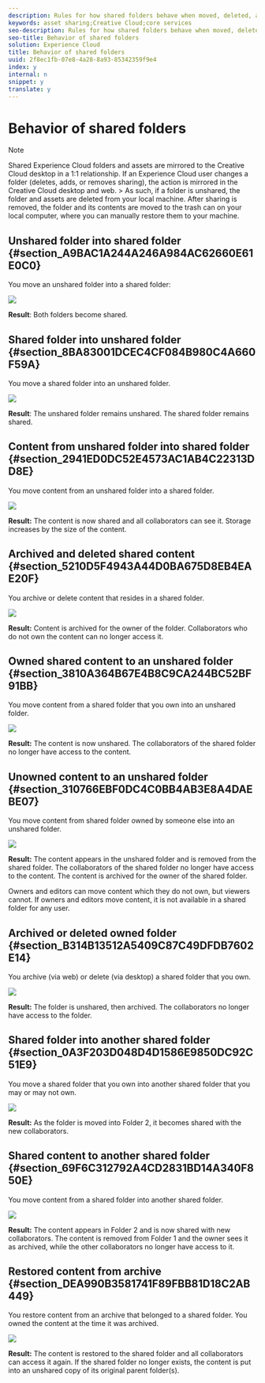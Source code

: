 ```yaml
---
description: Rules for how shared folders behave when moved, deleted, and restored.
keywords: asset sharing;Creative Cloud;core services
seo-description: Rules for how shared folders behave when moved, deleted, and restored.
seo-title: Behavior of shared folders
solution: Experience Cloud
title: Behavior of shared folders
uuid: 2f8ec1fb-07e8-4a28-8a93-85342359f9e4
index: y
internal: n
snippet: y
translate: y
---
```


# Behavior of shared folders

>[!NOTE]
>Shared Experience Cloud folders and assets are mirrored to the Creative Cloud desktop in a 1:1 relationship. If an Experience Cloud user changes a folder (deletes, adds, or removes sharing), the action is mirrored in the Creative Cloud desktop and web. >
> As such, if a folder is unshared, the folder and assets are deleted from your local machine. After sharing is removed, the folder and its contents are moved to the trash can on your local computer, where you can manually restore them to your machine.


## Unshared folder into shared folder {#section_A9BAC1A244A246A984AC62660E61E0C0}

You move an unshared folder into a shared folder: 

![](assets/01_assets_move.png) 

**Result**: Both folders become shared. 

## Shared folder into unshared folder {#section_8BA83001DCEC4CF084B980C4A660F59A}

You move a shared folder into an unshared folder. 

![](assets/02_assets_move.png) 

**Result**: The unshared folder remains unshared. The shared folder remains shared. 

## Content from unshared folder into shared folder {#section_2941ED0DC52E4573AC1AB4C22313DD8E}

You move content from an unshared folder into a shared folder. 

![](assets/03_assets_move.png) 

**Result:** The content is now shared and all collaborators can see it. Storage increases by the size of the content. 

## Archived and deleted shared content {#section_5210D5F4943A44D0BA675D8EB4EAE20F}

You archive or delete content that resides in a shared folder. 

![](assets/04_assets_move.png) 

**Result:** Content is archived for the owner of the folder. Collaborators who do not own the content can no longer access it. 

## Owned shared content to an unshared folder {#section_3810A364B67E4B8C9CA244BC52BF91BB}

You move content from a shared folder that you own into an unshared folder. 

![](assets/05_assets_move.png) 

**Result:** The content is now unshared. The collaborators of the shared folder no longer have access to the content. 

## Unowned content to an unshared folder {#section_310766EBF0DC4C0BB4AB3E8A4DAEBE07}

You move content from shared folder owned by someone else into an unshared folder. 

![](assets/06_assets_move.png) 

**Result:** The content appears in the unshared folder and is removed from the shared folder. The collaborators of the shared folder no longer have access to the content. The content is archived for the owner of the shared folder. 

Owners and editors can move content which they do not own, but viewers cannot. If owners and editors move content, it is not available in a shared folder for any user. 

## Archived or deleted owned folder {#section_B314B13512A5409C87C49DFDB7602E14}

You archive (via web) or delete (via desktop) a shared folder that you own. 

![](assets/07_assets_move.png) 

**Result:** The folder is unshared, then archived. The collaborators no longer have access to the folder. 

## Shared folder into another shared folder {#section_0A3F203D048D4D1586E9850DC92C51E9}

You move a shared folder that you own into another shared folder that you may or may not own. 

![](assets/09_assets_move.png) 

**Result:** As the folder is moved into Folder 2, it becomes shared with the new collaborators. 

## Shared content to another shared folder {#section_69F6C312792A4CD2831BD14A340F850E}

You move content from a shared folder into another shared folder. 

![](assets/11_assets_move.png) 

**Result:** The content appears in Folder 2 and is now shared with new collaborators. The content is removed from Folder 1 and the owner sees it as archived, while the other collaborators no longer have access to it. 

## Restored content from archive {#section_DEA990B3581741F89FBB81D18C2AB449}

You restore content from an archive that belonged to a shared folder. You owned the content at the time it was archived. 

![](assets/12_assets_move.png) 

**Result:** The content is restored to the shared folder and all collaborators can access it again. If the shared folder no longer exists, the content is put into an unshared copy of its original parent folder(s). 
